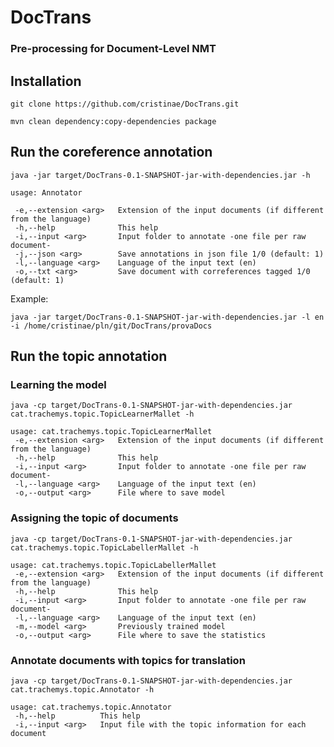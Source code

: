 # DocTrans
### Pre-processing for Document-Level NMT

## Installation

```git clone https://github.com/cristinae/DocTrans.git```

```mvn clean dependency:copy-dependencies package```


## Run the coreference annotation

```
java -jar target/DocTrans-0.1-SNAPSHOT-jar-with-dependencies.jar -h

usage: Annotator

 -e,--extension <arg>   Extension of the input documents (if different from the language)
 -h,--help              This help
 -i,--input <arg>       Input folder to annotate -one file per raw document-
 -j,--json <arg>        Save annotations in json file 1/0 (default: 1)
 -l,--language <arg>    Language of the input text (en)
 -o,--txt <arg>         Save document with correferences tagged 1/0 (default: 1)
```

Example:

```java -jar target/DocTrans-0.1-SNAPSHOT-jar-with-dependencies.jar -l en -i /home/cristinae/pln/git/DocTrans/provaDocs```



## Run the topic annotation

### Learning the model

```
java -cp target/DocTrans-0.1-SNAPSHOT-jar-with-dependencies.jar cat.trachemys.topic.TopicLearnerMallet -h

usage: cat.trachemys.topic.TopicLearnerMallet 
 -e,--extension <arg>   Extension of the input documents (if different from the language)
 -h,--help              This help
 -i,--input <arg>       Input folder to annotate -one file per raw document-
 -l,--language <arg>    Language of the input text (en)
 -o,--output <arg>      File where to save model
```

### Assigning the topic of documents

```
java -cp target/DocTrans-0.1-SNAPSHOT-jar-with-dependencies.jar cat.trachemys.topic.TopicLabellerMallet -h

usage: cat.trachemys.topic.TopicLabellerMallet
 -e,--extension <arg>   Extension of the input documents (if different from the language)              
 -h,--help              This help
 -i,--input <arg>       Input folder to annotate -one file per raw document-
 -l,--language <arg>    Language of the input text (en)
 -m,--model <arg>       Previously trained model
 -o,--output <arg>      File where to save the statistics
```

### Annotate documents with topics for translation

```
java -cp target/DocTrans-0.1-SNAPSHOT-jar-with-dependencies.jar cat.trachemys.topic.Annotator -h

usage: cat.trachemys.topic.Annotator
 -h,--help          This help
 -i,--input <arg>   Input file with the topic information for each document
 ```                   


